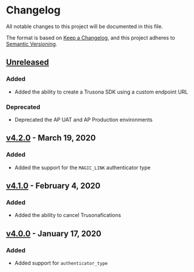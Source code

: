 # Changelog
All notable changes to this project will be documented in this file.

The format is based on [Keep a Changelog](https://keepachangelog.com/en/1.0.0/),
and this project adheres to [Semantic Versioning](https://semver.org/spec/v2.0.0.html).

## [Unreleased]
### Added
- Added the ability to create a Trusona SDK using a custom endpoint URL

### Deprecated
- Deprecated the AP UAT and AP Production environments

## [v4.2.0] - March 19, 2020
### Added
- Added the support for the `MAGIC_LINK` authenticator type 

## [v4.1.0] - February 4, 2020
### Added
- Added the ability to cancel Trusonafications

## [v4.0.0] - January 17, 2020
### Added
- Added support for `authenticator_type`

[Unreleased]: https://github.com/trusona/trusona-server-sdk-java/compare/release...release-4.2.0
[v4.2.0]: https://github.com/trusona/trusona-server-sdk-java/compare/release-4.1.0...release-4.2.0
[v4.1.0]: https://github.com/trusona/trusona-server-sdk-java/compare/release-4.0.0...release-4.1.0
[v4.0.0]: https://github.com/trusona/trusona-server-sdk-java/compare/release-3.8.1...release-4.0.0




